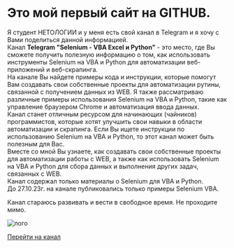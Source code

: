 # Это мой первый сайт на GITHUB.
Я студент НЕТОЛОГИИ и у меня есть свой канал в Telegram и я хочу с Вами поделиться данной информацией.  
Канал **Telegram "Selenium - VBA Excel и Python"** - это место, где Вы сможете получить полезную информацию о том, как использовать инструменты Selenium на VBA и Python для автоматизации веб-приложений и веб-скрапинга.  
На канале Вы найдете примеры кода и инструкции, которые помогут Вам создавать свои собственные проекты для автоматизации рутины, связанной с получением данных из WEB. 
Я также рассматриваю различные примеры использования Selenium на VBA и Python, такие как управление браузером Chrome и автоматизация ввода данных.  
Канал станет отличным ресурсом для начинающих (чайников) программистов, которые хотят улучшить свои навыки в области автоматизации и скрапинга. Если Вы ищете инструкции по использованию Selenium на VBA и Python, то этот канал может быть полезным для Вас.  
Вместе со мной Вы узнаете, как создавать свои собственные проекты для автоматизации работы с WEB, а также как использовать Selenium на VBA и Python для сбора данных и выполнения других задач, связанных с WEB.  
Канал содержал только материалы о Selenium для VBA и Python.  
До 27.10.23г. на канале публиковались только примеры Selenium VBA.   

Канал стараюсь развивать и вести в свободное время. Не проходите мимо.

![лого](https://i.ibb.co/dgkT1zs/logo.jpg)

[Перейти на канал](https://t.me/vbaselenium)